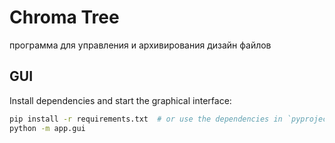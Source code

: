 # Chroma Tree

программа для управления и архивирования дизайн файлов

## GUI

Install dependencies and start the graphical interface:

```bash
pip install -r requirements.txt  # or use the dependencies in `pyproject.toml`
python -m app.gui
```
